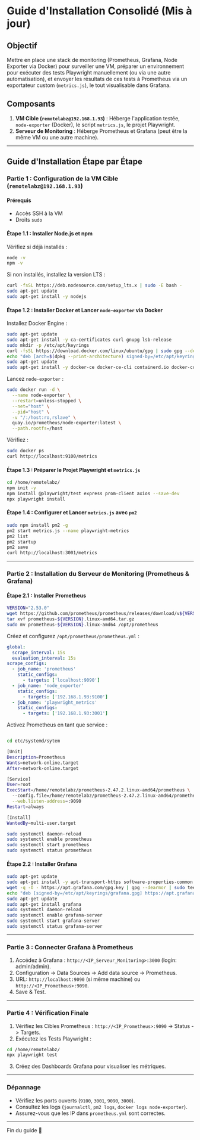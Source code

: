 # Guide d'Installation Consolidé (Mis à jour)

## Objectif
Mettre en place une stack de monitoring (Prometheus, Grafana, Node Exporter via Docker) pour surveiller une VM, préparer un environnement pour exécuter des tests Playwright manuellement (ou via une autre automatisation), et envoyer les résultats de ces tests à Prometheus via un exportateur custom (`metrics.js`), le tout visualisable dans Grafana.

## Composants

1. **VM Cible (`remotelabz@192.168.1.93`)** : Héberge l'application testée, `node-exporter` (Docker), le script `metrics.js`, le projet Playwright.
2. **Serveur de Monitoring** : Héberge Prometheus et Grafana (peut être la même VM ou une autre machine).

---

## Guide d'Installation Étape par Étape

### Partie 1 : Configuration de la VM Cible (`remotelabz@192.168.1.93`)

#### Prérequis
- Accès SSH à la VM
- Droits `sudo`

#### Étape 1.1 : Installer Node.js et npm
Vérifiez si déjà installés :
```bash
node -v
npm -v
```
Si non installés, installez la version LTS :
```bash
curl -fsSL https://deb.nodesource.com/setup_lts.x | sudo -E bash -
sudo apt-get update
sudo apt-get install -y nodejs
```

#### Étape 1.2 : Installer Docker et Lancer `node-exporter` via Docker
Installez Docker Engine :
```bash
sudo apt-get update
sudo apt-get install -y ca-certificates curl gnupg lsb-release
sudo mkdir -p /etc/apt/keyrings
curl -fsSL https://download.docker.com/linux/ubuntu/gpg | sudo gpg --dearmor -o /etc/apt/keyrings/docker.gpg
echo "deb [arch=$(dpkg --print-architecture) signed-by=/etc/apt/keyrings/docker.gpg] https://download.docker.com/linux/ubuntu $(lsb_release -cs) stable" | sudo tee /etc/apt/sources.list.d/docker.list > /dev/null
sudo apt-get update
sudo apt-get install -y docker-ce docker-ce-cli containerd.io docker-compose-plugin
```
Lancez `node-exporter` :
```bash
sudo docker run -d \
  --name node-exporter \
  --restart=unless-stopped \
  --net="host" \
  --pid="host" \
  -v "/:/host:ro,rslave" \
  quay.io/prometheus/node-exporter:latest \
  --path.rootfs=/host
```
Vérifiez :
```bash
sudo docker ps
curl http://localhost:9100/metrics
```

#### Étape 1.3 : Préparer le Projet Playwright et `metrics.js`
```bash
cd /home/remotelabz/
npm init -y
npm install @playwright/test express prom-client axios --save-dev
npx playwright install
```

#### Étape 1.4 : Configurer et Lancer `metrics.js` avec `pm2`
```bash
sudo npm install pm2 -g
pm2 start metrics.js --name playwright-metrics
pm2 list
pm2 startup
pm2 save
curl http://localhost:3001/metrics
```

---

### Partie 2 : Installation du Serveur de Monitoring (Prometheus & Grafana)

#### Étape 2.1 : Installer Prometheus
```bash
VERSION="2.53.0"
wget https://github.com/prometheus/prometheus/releases/download/v${VERSION}/prometheus-${VERSION}.linux-amd64.tar.gz
tar xvf prometheus-${VERSION}.linux-amd64.tar.gz
sudo mv prometheus-${VERSION}.linux-amd64 /opt/prometheus
```
Créez et configurez `/opt/prometheus/prometheus.yml` :
```yaml
global:
  scrape_interval: 15s
  evaluation_interval: 15s
scrape_configs:
  - job_name: 'prometheus'
    static_configs:
      - targets: ['localhost:9090']
  - job_name: 'node_exporter'
    static_configs:
      - targets: ['192.168.1.93:9100']
  - job_name: 'playwright_metrics'
    static_configs:
      - targets: ['192.168.1.93:3001']
```
Activez Prometheus en tant que service :
```bash

cd etc/systemd/sytem

[Unit]
Description=Prometheus
Wants=network-online.target
After=network-online.target

[Service]
User=root
ExecStart=/home/remotelabz/prometheus-2.47.2.linux-amd64/prometheus \
  --config.file=/home/remotelabz/prometheus-2.47.2.linux-amd64/prometheus.yml \
  --web.listen-address=:9090
Restart=always

[Install]
WantedBy=multi-user.target

```
```bash
sudo systemctl daemon-reload
sudo systemctl enable prometheus
sudo systemctl start prometheus
sudo systemctl status prometheus
```

#### Étape 2.2 : Installer Grafana
```bash
sudo apt-get update
sudo apt-get install -y apt-transport-https software-properties-common wget
wget -q -O - https://apt.grafana.com/gpg.key | gpg --dearmor | sudo tee /etc/apt/keyrings/grafana.gpg > /dev/null
echo "deb [signed-by=/etc/apt/keyrings/grafana.gpg] https://apt.grafana.com stable main" | sudo tee /etc/apt/sources.list.d/grafana.list
sudo apt-get update
sudo apt-get install grafana
sudo systemctl daemon-reload
sudo systemctl enable grafana-server
sudo systemctl start grafana-server
sudo systemctl status grafana-server
```

---

### Partie 3 : Connecter Grafana à Prometheus
1. Accédez à Grafana : `http://<IP_Serveur_Monitoring>:3000` (login: admin/admin).
2. Configuration -> Data Sources -> Add data source -> Prometheus.
3. URL: `http://localhost:9090` (si même machine) ou `http://<IP_Prometheus>:9090`.
4. Save & Test.

---

### Partie 4 : Vérification Finale
1. Vérifiez les Cibles Prometheus : `http://<IP_Prometheus>:9090` -> Status -> Targets.
2. Exécutez les Tests Playwright :
```bash
cd /home/remotelabz/
npx playwright test
```
3. Créez des Dashboards Grafana pour visualiser les métriques.

---

### Dépannage
- Vérifiez les ports ouverts (`9100`, `3001`, `9090`, `3000`).
- Consultez les logs (`journalctl`, `pm2 logs`, `docker logs node-exporter`).
- Assurez-vous que les IP dans `prometheus.yml` sont correctes.

---

Fin du guide 🎯
